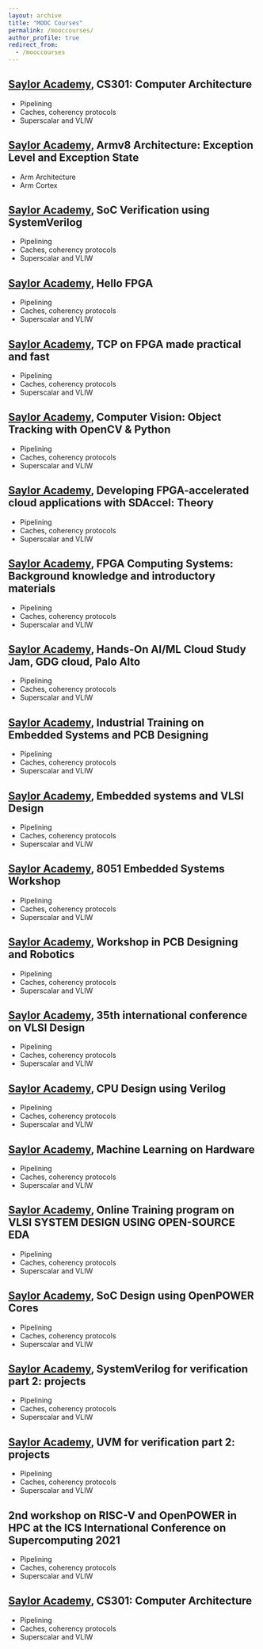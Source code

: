 ```yaml
---
layout: archive
title: "MOOC Courses"
permalink: /mooccourses/
author_profile: true
redirect_from: 
  - /mooccourses
---
```


[Saylor Academy](https://certificates.saylor.org/f19f7b29-e244-4c68-8a11-703b26bcec60#gs.84ymty), CS301: Computer Architecture
--------------------
 - Pipelining
 - Caches, coherency protocols
 - Superscalar and VLIW

[Saylor Academy](https://certificates.saylor.org/f19f7b29-e244-4c68-8a11-703b26bcec60#gs.84ymty), Armv8 Architecture: Exception Level and Exception State
--------------------
 - Arm Architecture
 - Arm Cortex

[Saylor Academy](https://certificates.saylor.org/f19f7b29-e244-4c68-8a11-703b26bcec60#gs.84ymty), SoC Verification using SystemVerilog
--------------------
 - Pipelining
 - Caches, coherency protocols
 - Superscalar and VLIW

[Saylor Academy](https://certificates.saylor.org/f19f7b29-e244-4c68-8a11-703b26bcec60#gs.84ymty), Hello FPGA
--------------------
 - Pipelining
 - Caches, coherency protocols
 - Superscalar and VLIW

[Saylor Academy](https://certificates.saylor.org/f19f7b29-e244-4c68-8a11-703b26bcec60#gs.84ymty), TCP on FPGA made practical and fast
--------------------
 - Pipelining
 - Caches, coherency protocols
 - Superscalar and VLIW

[Saylor Academy](https://certificates.saylor.org/f19f7b29-e244-4c68-8a11-703b26bcec60#gs.84ymty), Computer Vision: Object Tracking with OpenCV & Python
--------------------
 - Pipelining
 - Caches, coherency protocols
 - Superscalar and VLIW

[Saylor Academy](https://certificates.saylor.org/f19f7b29-e244-4c68-8a11-703b26bcec60#gs.84ymty), Developing FPGA-accelerated cloud applications with SDAccel: Theory
--------------------
 - Pipelining
 - Caches, coherency protocols
 - Superscalar and VLIW

[Saylor Academy](https://certificates.saylor.org/f19f7b29-e244-4c68-8a11-703b26bcec60#gs.84ymty), FPGA Computing Systems: Background knowledge and introductory materials
--------------------
 - Pipelining
 - Caches, coherency protocols
 - Superscalar and VLIW

[Saylor Academy](https://certificates.saylor.org/f19f7b29-e244-4c68-8a11-703b26bcec60#gs.84ymty), Hands-On AI/ML Cloud Study Jam, GDG cloud, Palo Alto
--------------------
 - Pipelining
 - Caches, coherency protocols
 - Superscalar and VLIW

[Saylor Academy](https://certificates.saylor.org/f19f7b29-e244-4c68-8a11-703b26bcec60#gs.84ymty), Industrial Training on Embedded Systems and PCB Designing
--------------------
 - Pipelining
 - Caches, coherency protocols
 - Superscalar and VLIW

[Saylor Academy](https://certificates.saylor.org/f19f7b29-e244-4c68-8a11-703b26bcec60#gs.84ymty), Embedded systems and VLSI Design
--------------------
 - Pipelining
 - Caches, coherency protocols
 - Superscalar and VLIW

[Saylor Academy](https://certificates.saylor.org/f19f7b29-e244-4c68-8a11-703b26bcec60#gs.84ymty), 8051 Embedded Systems Workshop
--------------------
 - Pipelining
 - Caches, coherency protocols
 - Superscalar and VLIW

[Saylor Academy](https://certificates.saylor.org/f19f7b29-e244-4c68-8a11-703b26bcec60#gs.84ymty), Workshop in PCB Designing and Robotics
--------------------
 - Pipelining
 - Caches, coherency protocols
 - Superscalar and VLIW

[Saylor Academy](https://certificates.saylor.org/f19f7b29-e244-4c68-8a11-703b26bcec60#gs.84ymty), 35th international conference on VLSI Design
--------------------
 - Pipelining
 - Caches, coherency protocols
 - Superscalar and VLIW

[Saylor Academy](https://certificates.saylor.org/f19f7b29-e244-4c68-8a11-703b26bcec60#gs.84ymty), CPU Design using Verilog
--------------------
 - Pipelining
 - Caches, coherency protocols
 - Superscalar and VLIW

[Saylor Academy](https://certificates.saylor.org/f19f7b29-e244-4c68-8a11-703b26bcec60#gs.84ymty), Machine Learning on Hardware
--------------------
 - Pipelining
 - Caches, coherency protocols
 - Superscalar and VLIW

[Saylor Academy](https://certificates.saylor.org/f19f7b29-e244-4c68-8a11-703b26bcec60#gs.84ymty), Online Training program on VLSI SYSTEM DESIGN USING OPEN-SOURCE EDA
--------------------
 - Pipelining
 - Caches, coherency protocols
 - Superscalar and VLIW

[Saylor Academy](https://certificates.saylor.org/f19f7b29-e244-4c68-8a11-703b26bcec60#gs.84ymty), SoC Design using OpenPOWER Cores
--------------------
 - Pipelining
 - Caches, coherency protocols
 - Superscalar and VLIW

[Saylor Academy](https://certificates.saylor.org/f19f7b29-e244-4c68-8a11-703b26bcec60#gs.84ymty), SystemVerilog for verification part 2: projects
--------------------
 - Pipelining
 - Caches, coherency protocols
 - Superscalar and VLIW

[Saylor Academy](https://certificates.saylor.org/f19f7b29-e244-4c68-8a11-703b26bcec60#gs.84ymty), UVM for verification part 2: projects
--------------------
 - Pipelining
 - Caches, coherency protocols
 - Superscalar and VLIW

2nd workshop on RISC-V and OpenPOWER in HPC at the ICS International Conference on Supercomputing 2021
--------------------
 - Pipelining
 - Caches, coherency protocols
 - Superscalar and VLIW

[Saylor Academy](https://certificates.saylor.org/f19f7b29-e244-4c68-8a11-703b26bcec60#gs.84ymty), CS301: Computer Architecture
--------------------
 - Pipelining
 - Caches, coherency protocols
 - Superscalar and VLIW

   
